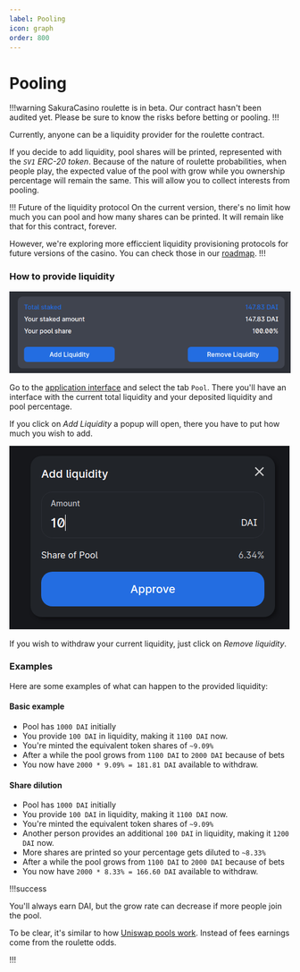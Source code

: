 ```yaml
---
label: Pooling
icon: graph
order: 800
---
```

# Pooling

!!!warning
SakuraCasino roulette is in beta. Our contract hasn't been audited yet. Please be sure to know the risks before betting or pooling.
!!!

Currently, anyone can be a liquidity provider for the roulette contract.

If you decide to add liquidity, pool shares will be printed, represented with the *`SV1` ERC-20 token*.
Because of the nature of roulette probabilities, when people play, the expected value of the pool with grow while you ownership percentage will remain the same. This will allow you to collect interests from pooling.

!!! Future of the liquidity protocol
On the current version, there's no limit how much you can pool and how many shares can be printed. It will remain like that for this contract, forever.

However, we're exploring more efficcient liquidity provisioning protocols for future versions of the casino. You can check those in our [roadmap](/roadmap).
!!!

### How to provide liquidity

![](../assets/pooling.png)

Go to the [application interface](https://app.sakura.casino) and select the tab  `Pool`. There you'll have an interface with the current total liquidity and your deposited liquidity and pool percentage.

If you click on *Add Liquidity* a popup will open, there you have to put how much you wish to add. 

![](../assets/pooling_dialog.png)


If you wish to withdraw your current liquidity, just click on *Remove liquidity*.

### Examples

Here are some examples of what can happen to the provided liquidity:

#### Basic example
* Pool has `1000 DAI` initially
* You provide `100 DAI` in liquidity, making it `1100 DAI` now.
* You're minted the equivalent token shares of `~9.09%`
* After a while the pool grows from `1100 DAI` to `2000 DAI` because of bets
* You now have `2000 * 9.09% = 181.81 DAI` available to withdraw.


#### Share dilution
* Pool has `1000 DAI` initially
* You provide `100 DAI` in liquidity, making it `1100 DAI` now.
* You're minted the equivalent token shares of `~9.09%`
* Another person provides an additional `100 DAI` in liquidity, making it `1200 DAI` now.
* More shares are printed so your percentage gets diluted to `~8.33%`
* After a while the pool grows from `1100 DAI` to `2000 DAI` because of bets
* You now have `2000 * 8.33% = 166.60 DAI` available to withdraw.

!!!success

You'll always earn DAI, but the grow rate can decrease if more people join the pool.

To be clear, it's similar to how [Uniswap pools work](https://uniswap.org/docs/v2/advanced-topics/fees/#liquidity-provider-fees). Instead of fees earnings come from the roulette odds.

!!!
